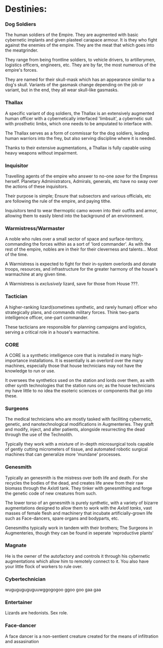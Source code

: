 # Destinies:

### Dog Soldiers

The human soldiers of the Empire. They are augmented with basic cybernetic implants and given plasteel carapace armour. It is they who fight against the enemies of the empire. They are the meat that which goes into the meatgrinder.

They range from being frontline soldiers, to vehicle drivers, to artillerymen, logistics officers, engineers, etc. They are by far, the most numerous of the empire's forces.

They are named for their skull-mask which has an appearance similiar to a dog's skull. Variants of the gasmask change depending on the job or variant, but in the end, they all wear skull-like gasmasks.

### Thallax

A specific variant of dog soldiers, the Thallax is an extensively augmented human officer with a cybernetically interfaced 'limbsuit', a cybernetic suit with prosthetic limbs, which one needs to be amputated to interface with.

The Thallax serves as a form of commissar for the dog soldiers, leading human warriors into the frey, but also serving discipline where it is needed.

Thanks to their extensive augmentations, a Thallax is fully capable using heavy weapons without impairment.

### Inquisitor

Travelling agents of the empire who answer to no-one *save* for the Empress herself. Planetary Administrators, Admirals, generals, etc have no sway over the actions of these inquisitors.

Their purpose is simple; Ensure that subsectors and various officials, etc are following the rule of the empire, and paying tithe.

Inquisitors tend to wear thermoptic camo woven into their outfits and armor, allowing them to easily blend into the background of an environment.

### Warmistress/Warmaster

A noble who rules over a small sector of space and surface-territory, commanding the forces within as a sort of 'lord commander'. As with the rest of the empire, nobles are in their for their cleverness and talents... Most of the time.

A Warmistress is expected to fight for their in-system overlords and donate troops, resources, and infrastructure for the greater harmony of the house's warmachine at any given time.

A Warmistress is *exclusively* lizard, save for those from House ???.

### Tactician

A higher-ranking lizard(sometimes synthetic, and rarely human) officer who strategically plans, and commands military forces. Think two-parts intelligence officer, one-part commander.

These tacticians are responsible for planning campaigns and logistics, serving a critical role in a house's warmachine.

### CORE

A CORE is a synthetic intelligence core that is installed in many high-importance installations. It is essentially is an overlord over the many machines, especially those that house technicians may not have the knowledge to run or use.

It oversees the synthetics used on the station and lords over them, as with other synth technologies that the station runs on; as the house technicians my have little to no idea the esoteric sciences or components that go into these.

### Surgeons

The medical technicians who are mostly tasked with faciliting cybernetic, genetic, and nanotechnological modifications in Augmenteries. They graft and modify, inject, and alter patients, alongside resurrecting the dead through the use of the Technolith.

Typically they work with a mixture of in-depth microsurgical tools capable of gently cutting micrometers of tissue, and automated robotic surgical machines that can generalize more 'mundane' processes.

### Genesmith

Typically an genesmith is the mistress over both life and death. For she recycles the bodies of the dead, and creates life anew from their raw biomass through the Axlotl tank. They tinker with genesmithing and forge the genetic code of new creatures from such.

The lower torso of an genesmith is purely synthetic, with a variety of bizarre augmentations designed to allow them to work with the *Axlotl tanks*, vast masses of female flesh and machinery that incubate artificially-grown life such as Face-dancers, spare organs and bodyparts, etc.

Genesmiths typically work in tandem with their brothers; The Surgeons in Augmenteries, though they can be found in seperate 'reproductive plants'

### Magnate

He is the owner of the autofactory and controls it through his cybernetic augmentations which allow him to remotely connect to it. You also have your little flock of workers to rule over.

### Cybertechnician

wuguguguguguuwggogogoo ggoo goo gaa gaa

### Entertainer

Lizards are hedonists. Sex role.

### Face-dancer

A face dancer is a non-sentient creature created for the means of infiltration and assasination